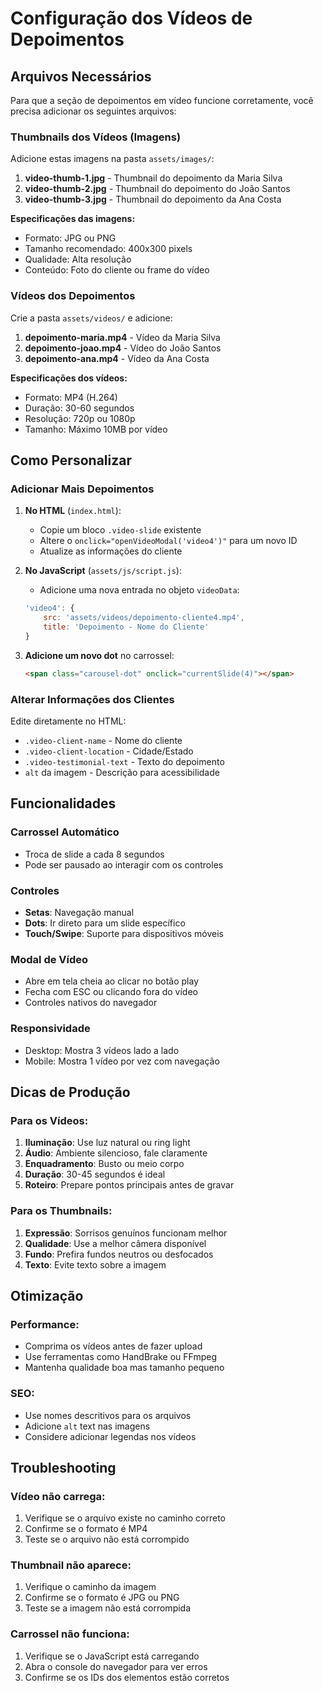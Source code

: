 # Configuração dos Vídeos de Depoimentos

## Arquivos Necessários

Para que a seção de depoimentos em vídeo funcione corretamente, você precisa adicionar os seguintes arquivos:

### Thumbnails dos Vídeos (Imagens)
Adicione estas imagens na pasta `assets/images/`:

1. **video-thumb-1.jpg** - Thumbnail do depoimento da Maria Silva
2. **video-thumb-2.jpg** - Thumbnail do depoimento do João Santos  
3. **video-thumb-3.jpg** - Thumbnail do depoimento da Ana Costa

**Especificações das imagens:**
- Formato: JPG ou PNG
- Tamanho recomendado: 400x300 pixels
- Qualidade: Alta resolução
- Conteúdo: Foto do cliente ou frame do vídeo

### Vídeos dos Depoimentos
Crie a pasta `assets/videos/` e adicione:

1. **depoimento-maria.mp4** - Vídeo da Maria Silva
2. **depoimento-joao.mp4** - Vídeo do João Santos
3. **depoimento-ana.mp4** - Vídeo da Ana Costa

**Especificações dos vídeos:**
- Formato: MP4 (H.264)
- Duração: 30-60 segundos
- Resolução: 720p ou 1080p
- Tamanho: Máximo 10MB por vídeo

## Como Personalizar

### Adicionar Mais Depoimentos

1. **No HTML** (`index.html`):
   - Copie um bloco `.video-slide` existente
   - Altere o `onclick="openVideoModal('video4')"` para um novo ID
   - Atualize as informações do cliente

2. **No JavaScript** (`assets/js/script.js`):
   - Adicione uma nova entrada no objeto `videoData`:
   ```javascript
   'video4': {
       src: 'assets/videos/depoimento-cliente4.mp4',
       title: 'Depoimento - Nome do Cliente'
   }
   ```

3. **Adicione um novo dot** no carrossel:
   ```html
   <span class="carousel-dot" onclick="currentSlide(4)"></span>
   ```

### Alterar Informações dos Clientes

Edite diretamente no HTML:
- `.video-client-name` - Nome do cliente
- `.video-client-location` - Cidade/Estado
- `.video-testimonial-text` - Texto do depoimento
- `alt` da imagem - Descrição para acessibilidade

## Funcionalidades

### Carrossel Automático
- Troca de slide a cada 8 segundos
- Pode ser pausado ao interagir com os controles

### Controles
- **Setas**: Navegação manual
- **Dots**: Ir direto para um slide específico
- **Touch/Swipe**: Suporte para dispositivos móveis

### Modal de Vídeo
- Abre em tela cheia ao clicar no botão play
- Fecha com ESC ou clicando fora do vídeo
- Controles nativos do navegador

### Responsividade
- Desktop: Mostra 3 vídeos lado a lado
- Mobile: Mostra 1 vídeo por vez com navegação

## Dicas de Produção

### Para os Vídeos:
1. **Iluminação**: Use luz natural ou ring light
2. **Áudio**: Ambiente silencioso, fale claramente
3. **Enquadramento**: Busto ou meio corpo
4. **Duração**: 30-45 segundos é ideal
5. **Roteiro**: Prepare pontos principais antes de gravar

### Para os Thumbnails:
1. **Expressão**: Sorrisos genuínos funcionam melhor
2. **Qualidade**: Use a melhor câmera disponível
3. **Fundo**: Prefira fundos neutros ou desfocados
4. **Texto**: Evite texto sobre a imagem

## Otimização

### Performance:
- Comprima os vídeos antes de fazer upload
- Use ferramentas como HandBrake ou FFmpeg
- Mantenha qualidade boa mas tamanho pequeno

### SEO:
- Use nomes descritivos para os arquivos
- Adicione `alt` text nas imagens
- Considere adicionar legendas nos vídeos

## Troubleshooting

### Vídeo não carrega:
1. Verifique se o arquivo existe no caminho correto
2. Confirme se o formato é MP4
3. Teste se o arquivo não está corrompido

### Thumbnail não aparece:
1. Verifique o caminho da imagem
2. Confirme se o formato é JPG ou PNG
3. Teste se a imagem não está corrompida

### Carrossel não funciona:
1. Verifique se o JavaScript está carregando
2. Abra o console do navegador para ver erros
3. Confirme se os IDs dos elementos estão corretos